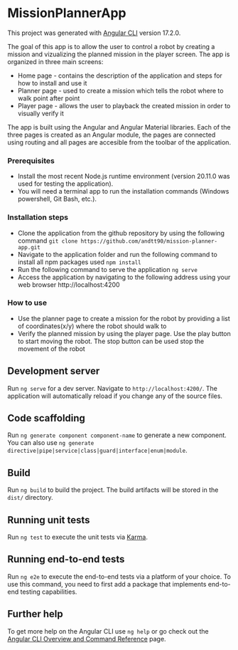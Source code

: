 # MissionPlannerApp

This project was generated with [Angular CLI](https://github.com/angular/angular-cli) version 17.2.0.

The goal of this app is to allow the user to control a robot by creating a mission and vizualizing the planned mission in the player screen. The app is organized in three main screens:

* Home page - contains the description of the application and steps for how to install and use it
* Planner page - used to create a mission which tells the robot where to walk point after point
* Player page - allows the user to playback the created mission in order to visually verify it

The app is built using the Angular and Angular Material libraries. Each of the three pages is created as an Angular module, the pages are connected using routing and all pages are accesible from the toolbar of the application.

### Prerequisites

* Install the most recent Node.js runtime environment (version 20.11.0 was used for testing the application).
* You will need a terminal app to run the installation commands (Windows powershell, Git Bash, etc.).

### Installation steps

* Clone the application from the github repository by using the following command
`git clone https://github.com/andtt90/mission-planner-app.git`
* Navigate to the application folder and run the following command to install all npm packages used
`npm install`
* Run the following command to serve the application
`ng serve`
* Access the application by navigating to the following address using your web browser http://localhost:4200

### How to use

* Use the planner page to create a mission for the robot by providing a list of coordinates(x/y) where the robot should walk to
* Verify the planned mission by using the player page. Use the play button to start moving the robot. The stop button can be used stop the movement of the robot

## Development server

Run `ng serve` for a dev server. Navigate to `http://localhost:4200/`. The application will automatically reload if you change any of the source files.

## Code scaffolding

Run `ng generate component component-name` to generate a new component. You can also use `ng generate directive|pipe|service|class|guard|interface|enum|module`.

## Build

Run `ng build` to build the project. The build artifacts will be stored in the `dist/` directory.

## Running unit tests

Run `ng test` to execute the unit tests via [Karma](https://karma-runner.github.io).

## Running end-to-end tests

Run `ng e2e` to execute the end-to-end tests via a platform of your choice. To use this command, you need to first add a package that implements end-to-end testing capabilities.

## Further help

To get more help on the Angular CLI use `ng help` or go check out the [Angular CLI Overview and Command Reference](https://angular.io/cli) page.
